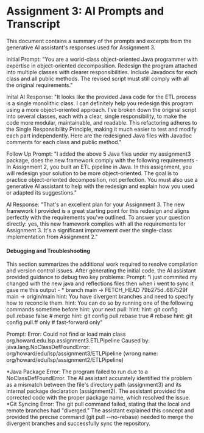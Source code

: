 # Assignment 3: AI Prompts and Transcript

This document contains a summary of the prompts and excerpts from the generative AI assistant's responses used for Assignment 3.

Initial Prompt:
"You are a world-class object-oriented Java programmer with expertise in object-oriented decomposition. Redesign the program attached into multiple classes with clearer responsibilities. Include Javadocs for each class and all public methods. The revised script must still comply with all the original requirements."

Inital AI Response:
"It looks like the provided Java code for the ETL process is a single monolithic class. I can definitely help you redesign this program using a more object-oriented approach. I've broken down the original script into several classes, each with a clear, single responsibility, to make the code more modular, maintainable, and readable. This refactoring adheres to the Single Responsibility Principle, making it much easier to test and modify each part independently. Here are the redesigned Java files with Javadoc comments for each class and public method."

Follow Up Prompt:
"I added the above 5 Java files under my assignment3 package, does the new framework comply with the following requirements - In Assignment 2, you built an ETL pipeline in Java. In this assignment, you will redesign your solution to be more object-oriented. The goal is to practice object-oriented decomposition, not perfection. You must also use a generative AI assistant to help with the redesign and explain how you used or adapted its suggestions."

AI Response:
"That's an excellent plan for your Assignment 3. The new framework I provided is a great starting point for this redesign and aligns perfectly with the requirements you've outlined. To answer your question directly: yes, this new framework complies with all the requirements for Assignment 3. It's a significant improvement over the single-class implementation from Assignment 2."

#### Debugging and Troubleshooting
This section summarizes the additional work required to resolve compilation and version control issues. After generating the initial code, the AI assistant provided guidance to debug two key problems:
Prompt:
"i just commited my changed with the new java and reflections files then when i went to sync it gave me this output - * branch            main       -> FETCH_HEAD
   79b275d..687529f  main       -> origin/main
hint: You have divergent branches and need to specify how to reconcile them.
hint: You can do so by running one of the following commands sometime before
hint: your next pull:
hint:
hint:   git config pull.rebase false  # merge
hint:   git config pull.rebase true   # rebase
hint:   git config pull.ff only       # fast-forward only"

Prompt: Error: Could not find or load main class org.howard.edu.lsp.assignment3.ETLPipeline
Caused by: java.lang.NoClassDefFoundError: org/howard/edu/lsp/assignment3/ETLPipeline (wrong name: org/howard/edu/lsp/assignment2/ETLPipeline)

*Java Package Error: The program failed to run due to a NoClassDefFoundError. The AI assistant accurately identified the problem as a mismatch between the file's directory path (assignment3) and its internal package declaration (assignment2). The assistant provided the corrected code with the proper package name, which resolved the issue.
*Git Syncing Error: The git pull command failed, stating that the local and remote branches had "diverged." The assistant explained this concept and provided the precise command (git pull --no-rebase) needed to merge the divergent branches and successfully sync the repository.
